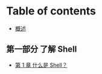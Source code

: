 # Table of contents

* [概述](README.md)

## 第一部分 了解 Shell

* [第 1 章 什么是 Shell？](di-yi-bu-fen-le-jie-shell/untitled.md)

